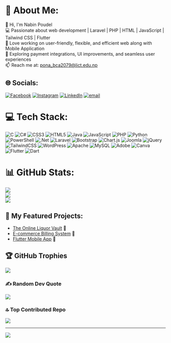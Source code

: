 # 💫 About Me:
👋 Hi, I'm Nabin Poudel <br>💻 Passionate about web development | Laravel | PHP | HTML | JavaScript | Tailwind CSS | Flutter <br>🔧 Love working on user-friendly, flexible, and efficient web along with Mobile Application<br>📌 Exploring payment integrations, UI improvements, and seamless user experiences<br>📫 Reach me at: pona_bca2079@lict.edu.np


## 🌐 Socials:
[![Facebook](https://img.shields.io/badge/Facebook-%231877F2.svg?logo=Facebook&logoColor=white)](https://facebook.com/https://www.facebook.com/nabin.official10) [![Instagram](https://img.shields.io/badge/Instagram-%23E4405F.svg?logo=Instagram&logoColor=white)](https://instagram.com/https://www.instagram.com/_nabin_pd1___/) [![LinkedIn](https://img.shields.io/badge/LinkedIn-%230077B5.svg?logo=linkedin&logoColor=white)](https://linkedin.com/in/https://www.linkedin.com/in/nabin-poudel-9299b02b9/) [![email](https://img.shields.io/badge/Email-D14836?logo=gmail&logoColor=white)](mailto:pona_bca2079@lict.edu.np) 



# 💻 Tech Stack:  
 ![C](https://img.shields.io/badge/c-%2300599C.svg?style=for-the-badge&logo=c&logoColor=white) ![C#](https://img.shields.io/badge/c%23-%23239120.svg?style=for-the-badge&logo=csharp&logoColor=white) ![CSS3](https://img.shields.io/badge/css3-%231572B6.svg?style=for-the-badge&logo=css3&logoColor=white) ![HTML5](https://img.shields.io/badge/html5-%23E34F26.svg?style=for-the-badge&logo=html5&logoColor=white) ![Java](https://img.shields.io/badge/java-%23ED8B00.svg?style=for-the-badge&logo=openjdk&logoColor=white) ![JavaScript](https://img.shields.io/badge/javascript-%23323330.svg?style=for-the-badge&logo=javascript&logoColor=%23F7DF1E) ![PHP](https://img.shields.io/badge/php-%23777BB4.svg?style=for-the-badge&logo=php&logoColor=white) ![Python](https://img.shields.io/badge/python-3670A0?style=for-the-badge&logo=python&logoColor=ffdd54) ![PowerShell](https://img.shields.io/badge/PowerShell-%235391FE.svg?style=for-the-badge&logo=powershell&logoColor=white) ![.Net](https://img.shields.io/badge/.NET-5C2D91?style=for-the-badge&logo=.net&logoColor=white) ![Laravel](https://img.shields.io/badge/laravel-%23FF2D20.svg?style=for-the-badge&logo=laravel&logoColor=white) ![Bootstrap](https://img.shields.io/badge/bootstrap-%238511FA.svg?style=for-the-badge&logo=bootstrap&logoColor=white) ![Chart.js](https://img.shields.io/badge/chart.js-F5788D.svg?style=for-the-badge&logo=chart.js&logoColor=white) ![Joomla](https://img.shields.io/badge/joomla-%235091CD.svg?style=for-the-badge&logo=joomla&logoColor=white) ![jQuery](https://img.shields.io/badge/jquery-%230769AD.svg?style=for-the-badge&logo=jquery&logoColor=white) ![TailwindCSS](https://img.shields.io/badge/tailwindcss-%2338B2AC.svg?style=for-the-badge&logo=tailwind-css&logoColor=white) ![WordPress](https://img.shields.io/badge/WordPress-%23117AC9.svg?style=for-the-badge&logo=WordPress&logoColor=white) ![Apache](https://img.shields.io/badge/apache-%23D42029.svg?style=for-the-badge&logo=apache&logoColor=white) ![MySQL](https://img.shields.io/badge/mysql-4479A1.svg?style=for-the-badge&logo=mysql&logoColor=white) ![Adobe](https://img.shields.io/badge/adobe-%23FF0000.svg?style=for-the-badge&logo=adobe&logoColor=white) ![Canva](https://img.shields.io/badge/Canva-%2300C4CC.svg?style=for-the-badge&logo=Canva&logoColor=white) ![Flutter](https://img.shields.io/badge/flutter-%2302569B.svg?style=for-the-badge&logo=flutter&logoColor=white) ![Dart](https://img.shields.io/badge/dart-%230175C2.svg?style=for-the-badge&logo=dart&logoColor=white)
  

# 📊 GitHub Stats:
![](https://github-readme-stats.vercel.app/api?username=nabinn10&theme=shadow_blue&hide_border=false&include_all_commits=true&count_private=true)<br/>
![](https://nirzak-streak-stats.vercel.app/?user=nabinn10&theme=shadow_blue&hide_border=false)<br/>
![](https://github-readme-stats.vercel.app/api/top-langs/?username=nabinn10&theme=shadow_blue&hide_border=false&include_all_commits=true&count_private=true&layout=compact)

## 🚀 My Featured Projects:
- [The Online Liquor Vault](https://github.com/nabinn10/The-Online-Liquor-Vault) 🍾
- [E-commerce Billing System](https://github.com/nabinn10/Billing-System) 🛒  
- [Flutter Mobile App](https://github.com/nabinn10/Flutter-App) 📱


## 🏆 GitHub Trophies
![](https://github-profile-trophy.vercel.app/?username=nabinn10&theme=shadow_blue&no-frame=false&no-bg=true&margin-w=4)

### ✍️ Random Dev Quote
![](https://quotes-github-readme.vercel.app/api?type=horizontal&theme=radical)

### 🔝 Top Contributed Repo
![](https://github-contributor-stats.vercel.app/api?username=nabinn10&limit=5&theme=dark&combine_all_yearly_contributions=true)

---
[![](https://visitcount.itsvg.in/api?id=nabinn10&icon=0&color=0)](https://visitcount.itsvg.in)

<!-- Proudly created with GPRM ( https://gprm.itsvg.in ) -->
